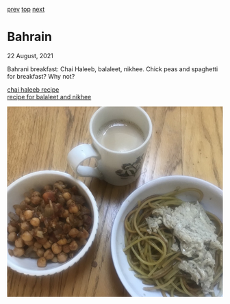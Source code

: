 [prev](bahamas.md)
[top](../index.md)
[next](bangladesh.md)
# Bahrain
22 August, 2021


Bahrani breakfast: Chai Haleeb, balaleet, nikhee. Chick peas and
spaghetti for breakfast? Why not?

[chai haleeb recipe](https://housewivesofkuwait.wordpress.com/2012/10/05/kuwaiti-breakfast-staple-chai-haleeb/)<br>
[recipe for balaleet and nikhee](https://grandprixeats.com/2021/03/28/bahrain-breakfast/)

![baharani breakfast](images/bahrain.jpeg)